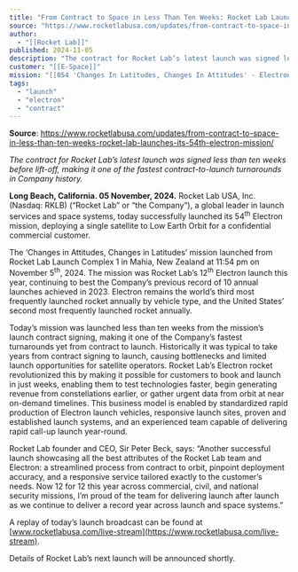 ```yaml
---
title: "From Contract to Space in Less Than Ten Weeks: Rocket Lab Launches its 54th Electron Mission "
source: "https://www.rocketlabusa.com/updates/from-contract-to-space-in-less-than-ten-weeks-rocket-lab-launches-its-54th-electron-mission/"
author:
  - "[[Rocket Lab]]"
published: 2024-11-05
description: "The contract for Rocket Lab’s latest launch was signed less than ten weeks before lift-off, making it one of the fastest contract-to-launch turnarounds in Company history."
customer: "[[E-Space]]"
mission: "[[054 'Changes In Latitudes, Changes In Attitudes' - Electron]]"
tags:
  - "launch"
  - "electron"
  - "contract"
---
```


**Source**: https://www.rocketlabusa.com/updates/from-contract-to-space-in-less-than-ten-weeks-rocket-lab-launches-its-54th-electron-mission/

*The contract for Rocket Lab’s latest launch was signed less than ten weeks before lift-off, making it one of the fastest contract-to-launch turnarounds in Company history.*

**Long Beach, California. 05 November, 2024.** Rocket Lab USA, Inc. (Nasdaq: RKLB) (“Rocket Lab” or “the Company”), a global leader in launch services and space systems, today successfully launched its 54<sup>th</sup> Electron mission, deploying a single satellite to Low Earth Orbit for a confidential commercial customer.

The ‘Changes in Attitudes, Changes in Latitudes’ mission launched from Rocket Lab Launch Complex 1 in Mahia, New Zealand at 11:54 pm on November 5<sup>th</sup>, 2024. The mission was Rocket Lab’s 12<sup>th</sup> Electron launch this year, continuing to best the Company’s previous record of 10 annual launches achieved in 2023. Electron remains the world’s third most frequently launched rocket annually by vehicle type, and the United States’ second most frequently launched rocket annually.

Today’s mission was launched less than ten weeks from the mission’s launch contract signing, making it one of the Company’s fastest turnarounds yet from contract to launch. Historically it was typical to take years from contract signing to launch, causing bottlenecks and limited launch opportunities for satellite operators. Rocket Lab’s Electron rocket revolutionized this by making it possible for customers to book and launch in just weeks, enabling them to test technologies faster, begin generating revenue from constellations earlier, or gather urgent data from orbit at near on-demand timelines. This business model is enabled by standardized rapid production of Electron launch vehicles, responsive launch sites, proven and established launch systems, and an experienced team capable of delivering rapid call-up launch year-round.  

Rocket Lab founder and CEO, Sir Peter Beck, says: “Another successful launch showcasing all the best attributes of the Rocket Lab team and Electron: a streamlined process from contract to orbit, pinpoint deployment accuracy, and a responsive service tailored exactly to the customer’s needs. Now 12 for 12 this year across commercial, civil, and national security missions, I’m proud of the team for delivering launch after launch as we continue to deliver a record year across launch and space systems.”

A replay of today’s launch broadcast can be found at [www.rocketlabusa.com/live-stream](https://www.rocketlabusa.com/live-stream).

Details of Rocket Lab’s next launch will be announced shortly.

